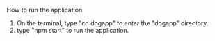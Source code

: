 How to run the application
1. On the terminal, type "cd dogapp" to enter the "dogapp" directory.
2. type "npm start" to run the application. 